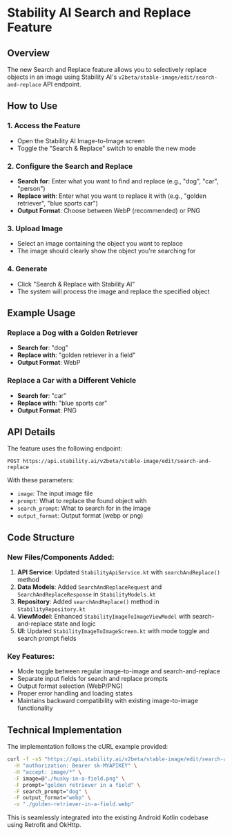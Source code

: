 # Stability AI Search and Replace Feature

## Overview
The new Search and Replace feature allows you to selectively replace objects in an image using Stability AI's `v2beta/stable-image/edit/search-and-replace` API endpoint.

## How to Use

### 1. Access the Feature
- Open the Stability AI Image-to-Image screen
- Toggle the "Search & Replace" switch to enable the new mode

### 2. Configure the Search and Replace
- **Search for**: Enter what you want to find and replace (e.g., "dog", "car", "person")
- **Replace with**: Enter what you want to replace it with (e.g., "golden retriever", "blue sports car")
- **Output Format**: Choose between WebP (recommended) or PNG

### 3. Upload Image
- Select an image containing the object you want to replace
- The image should clearly show the object you're searching for

### 4. Generate
- Click "Search & Replace with Stability AI"
- The system will process the image and replace the specified object

## Example Usage

### Replace a Dog with a Golden Retriever
- **Search for**: "dog"
- **Replace with**: "golden retriever in a field"
- **Output Format**: WebP

### Replace a Car with a Different Vehicle
- **Search for**: "car"
- **Replace with**: "blue sports car"
- **Output Format**: PNG

## API Details

The feature uses the following endpoint:
```
POST https://api.stability.ai/v2beta/stable-image/edit/search-and-replace
```

With these parameters:
- `image`: The input image file
- `prompt`: What to replace the found object with
- `search_prompt`: What to search for in the image
- `output_format`: Output format (webp or png)

## Code Structure

### New Files/Components Added:
1. **API Service**: Updated `StabilityApiService.kt` with `searchAndReplace()` method
2. **Data Models**: Added `SearchAndReplaceRequest` and `SearchAndReplaceResponse` in `StabilityModels.kt`
3. **Repository**: Added `searchAndReplace()` method in `StabilityRepository.kt`
4. **ViewModel**: Enhanced `StabilityImageToImageViewModel` with search-and-replace state and logic
5. **UI**: Updated `StabilityImageToImageScreen.kt` with mode toggle and search prompt fields

### Key Features:
- Mode toggle between regular image-to-image and search-and-replace
- Separate input fields for search and replace prompts
- Output format selection (WebP/PNG)
- Proper error handling and loading states
- Maintains backward compatibility with existing image-to-image functionality

## Technical Implementation

The implementation follows the cURL example provided:
```bash
curl -f -sS "https://api.stability.ai/v2beta/stable-image/edit/search-and-replace" \
  -H "authorization: Bearer sk-MYAPIKEY" \
  -H "accept: image/*" \
  -F image=@"./husky-in-a-field.png" \
  -F prompt="golden retriever in a field" \
  -F search_prompt="dog" \
  -F output_format="webp" \
  -o "./golden-retriever-in-a-field.webp"
```

This is seamlessly integrated into the existing Android Kotlin codebase using Retrofit and OkHttp.
